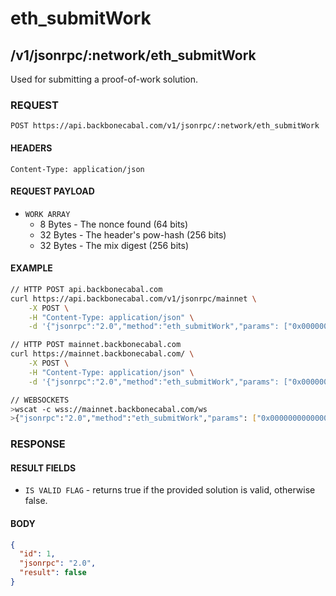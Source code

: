 # eth_submitWork

## /v1/jsonrpc/:network/eth_submitWork

Used for submitting a proof-of-work solution.

### REQUEST

`POST https://api.backbonecabal.com/v1/jsonrpc/:network/eth_submitWork`

#### HEADERS

`Content-Type: application/json`

#### REQUEST PAYLOAD

- `WORK ARRAY`
  - 8 Bytes - The nonce found (64 bits)
  - 32 Bytes - The header's pow-hash (256 bits)
  - 32 Bytes - The mix digest (256 bits)

#### EXAMPLE

```bash
// HTTP POST api.backbonecabal.com
curl https://api.backbonecabal.com/v1/jsonrpc/mainnet \
    -X POST \
    -H "Content-Type: application/json" \
    -d '{"jsonrpc":"2.0","method":"eth_submitWork","params": ["0x0000000000000001","0x1234567890abcdef1234567890abcdef1234567890abcdef1234567890abcdef","0xD1FE5700000000000000000000000000D1FE5700000000000000000000000000"],"id":1}'

// HTTP POST mainnet.backbonecabal.com
curl https://mainnet.backbonecabal.com/ \
    -X POST \
    -H "Content-Type: application/json" \
    -d '{"jsonrpc":"2.0","method":"eth_submitWork","params": ["0x0000000000000001","0x1234567890abcdef1234567890abcdef1234567890abcdef1234567890abcdef","0xD1FE5700000000000000000000000000D1FE5700000000000000000000000000"],"id":1}'

// WEBSOCKETS
>wscat -c wss://mainnet.backbonecabal.com/ws
>{"jsonrpc":"2.0","method":"eth_submitWork","params": ["0x0000000000000001","0x1234567890abcdef1234567890abcdef1234567890abcdef1234567890abcdef","0xD1FE5700000000000000000000000000D1FE5700000000000000000000000000"],"id":1}
```

### RESPONSE

#### RESULT FIELDS

- `IS VALID FLAG` - returns true if the provided solution is valid, otherwise false.

#### BODY

```json
{
  "id": 1,
  "jsonrpc": "2.0",
  "result": false
}
```
